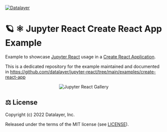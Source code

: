 [![Datalayer](https://assets.datalayer.design/datalayer-25.svg)](https://datalayer.io)

# 🪐 ⚛️ Jupyter React Create React App Example

Example to showcase [Jupyter React](https://github.com/datalayer/jupyter-react) usage in a [Create React Application](https://reactjs.org/docs/create-a-new-react-app.html).

This is a dedicated repository for the example maintained and documented in https://github.com/datalayer/jupyter-react/tree/main/examples/create-react-app

<div align="center" style="text-align: center">
  <img alt="Jupyter React Gallery" src="https://datalayer-jupyter-examples.s3.amazonaws.com/jupyter-react-gallery.gif" />
</div>

## ⚖️ License

Copyright (c) 2022 Datalayer, Inc.

Released under the terms of the MIT license (see [LICENSE](./LICENSE)).

